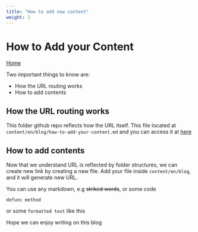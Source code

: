 ```yaml
---
title: "How to add new content"
weight: 1
---
```


# How to Add your Content

[Home](https://heykabag.netlify.app)

Two important things to know are:

- How the URL routing works
- How to add contents

## How the URL routing works

This folder github repo reflects how the URL itself. This file located at `content/en/blog/how-to-add-your-content.md` and you can access it at [here](/en/blog/how-to-add-your-content/)

## How to add contents

Now that we understand URL is reflected by folder structures, we can create new link by creating a new file. Add your file inside `content/en/blog`, and it will generate new URL.

You can use any markdown, e.g ~~striked words~~, or some code

```
defunc method
```

or some `formatted text` like this

Hope we can enjoy writing on this blog
